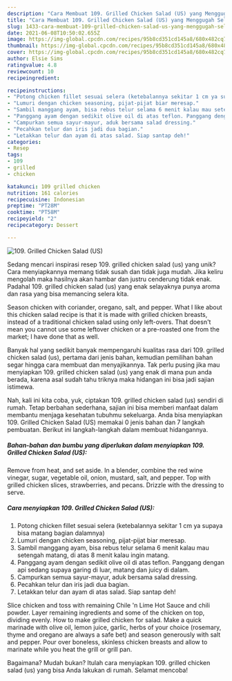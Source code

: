 ```yaml
---
description: "Cara Membuat 109. Grilled Chicken Salad (US) yang Menggugah Selera"
title: "Cara Membuat 109. Grilled Chicken Salad (US) yang Menggugah Selera"
slug: 1433-cara-membuat-109-grilled-chicken-salad-us-yang-menggugah-selera
date: 2021-06-08T10:50:02.655Z
image: https://img-global.cpcdn.com/recipes/95b8cd351cd145a8/680x482cq70/109-grilled-chicken-salad-us-foto-resep-utama.jpg
thumbnail: https://img-global.cpcdn.com/recipes/95b8cd351cd145a8/680x482cq70/109-grilled-chicken-salad-us-foto-resep-utama.jpg
cover: https://img-global.cpcdn.com/recipes/95b8cd351cd145a8/680x482cq70/109-grilled-chicken-salad-us-foto-resep-utama.jpg
author: Elsie Sims
ratingvalue: 4.8
reviewcount: 10
recipeingredient:

recipeinstructions:
- "Potong chicken fillet sesuai selera (ketebalannya sekitar 1 cm ya supaya bisa matang bagian dalamnya)"
- "Lumuri dengan chicken seasoning, pijat-pijat biar meresap."
- "Sambil manggang ayam, bisa rebus telur selama 6 menit kalau mau setengah matang, di atas 8 menit kalau ingin matang."
- "Panggang ayam dengan sedikit olive oil di atas teflon. Panggang dengan api sedang supaya garing di luar, matang dan juicy di dalam."
- "Campurkan semua sayur-mayur, aduk bersama salad dressing."
- "Pecahkan telur dan iris jadi dua bagian."
- "Letakkan telur dan ayam di atas salad. Siap santap deh!"
categories:
- Resep
tags:
- 109
- grilled
- chicken

katakunci: 109 grilled chicken 
nutrition: 161 calories
recipecuisine: Indonesian
preptime: "PT28M"
cooktime: "PT58M"
recipeyield: "2"
recipecategory: Dessert

---
```



![109. Grilled Chicken Salad (US)](https://img-global.cpcdn.com/recipes/95b8cd351cd145a8/680x482cq70/109-grilled-chicken-salad-us-foto-resep-utama.jpg)

Sedang mencari inspirasi resep 109. grilled chicken salad (us) yang unik? Cara menyiapkannya memang tidak susah dan tidak juga mudah. Jika keliru mengolah maka hasilnya akan hambar dan justru cenderung tidak enak. Padahal 109. grilled chicken salad (us) yang enak selayaknya punya aroma dan rasa yang bisa memancing selera kita.

Season chicken with coriander, oregano, salt, and pepper. What I like about this chicken salad recipe is that it is made with grilled chicken breasts, instead of a traditional chicken salad using only left-overs. That doesn&#39;t mean you cannot use some leftover chicken or a pre-roasted one from the market; I have done that as well.

Banyak hal yang sedikit banyak mempengaruhi kualitas rasa dari 109. grilled chicken salad (us), pertama dari jenis bahan, kemudian pemilihan bahan segar hingga cara membuat dan menyajikannya. Tak perlu pusing jika mau menyiapkan 109. grilled chicken salad (us) yang enak di mana pun anda berada, karena asal sudah tahu triknya maka hidangan ini bisa jadi sajian istimewa.


Nah, kali ini kita coba, yuk, ciptakan 109. grilled chicken salad (us) sendiri di rumah. Tetap berbahan sederhana, sajian ini bisa memberi manfaat dalam membantu menjaga kesehatan tubuhmu sekeluarga. Anda bisa menyiapkan 109. Grilled Chicken Salad (US) memakai 0 jenis bahan dan 7 langkah pembuatan. Berikut ini langkah-langkah dalam membuat hidangannya.

<!--inarticleads1-->

##### Bahan-bahan dan bumbu yang diperlukan dalam menyiapkan 109. Grilled Chicken Salad (US):



Remove from heat, and set aside. In a blender, combine the red wine vinegar, sugar, vegetable oil, onion, mustard, salt, and pepper. Top with grilled chicken slices, strawberries, and pecans. Drizzle with the dressing to serve. 

<!--inarticleads2-->

##### Cara menyiapkan 109. Grilled Chicken Salad (US):

1. Potong chicken fillet sesuai selera (ketebalannya sekitar 1 cm ya supaya bisa matang bagian dalamnya)
1. Lumuri dengan chicken seasoning, pijat-pijat biar meresap.
1. Sambil manggang ayam, bisa rebus telur selama 6 menit kalau mau setengah matang, di atas 8 menit kalau ingin matang.
1. Panggang ayam dengan sedikit olive oil di atas teflon. Panggang dengan api sedang supaya garing di luar, matang dan juicy di dalam.
1. Campurkan semua sayur-mayur, aduk bersama salad dressing.
1. Pecahkan telur dan iris jadi dua bagian.
1. Letakkan telur dan ayam di atas salad. Siap santap deh!


Slice chicken and toss with remaining Chile &#39;n Lime Hot Sauce and chili powder. Layer remaining ingredients and some of the chicken on top, dividing evenly. How to make grilled chicken for salad. Make a quick marinade with olive oil, lemon juice, garlic, herbs of your choice (rosemary, thyme and oregano are always a safe bet) and season generously with salt and pepper. Pour over boneless, skinless chicken breasts and allow to marinate while you heat the grill or grill pan. 

Bagaimana? Mudah bukan? Itulah cara menyiapkan 109. grilled chicken salad (us) yang bisa Anda lakukan di rumah. Selamat mencoba!
